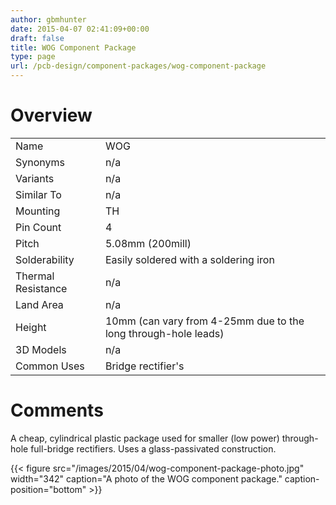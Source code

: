 ```yaml
---
author: gbmhunter
date: 2015-04-07 02:41:09+00:00
draft: false
title: WOG Component Package
type: page
url: /pcb-design/component-packages/wog-component-package
---
```


# Overview


<table >
<tbody >
<tr >

<td >Name
</td>

<td >WOG
</td>
</tr>
<tr >

<td >Synonyms
</td>

<td >n/a
</td>
</tr>
<tr >

<td >Variants
</td>

<td >n/a
</td>
</tr>
<tr >

<td >Similar To
</td>

<td >n/a
</td>
</tr>
<tr >

<td >Mounting
</td>

<td >TH
</td>
</tr>
<tr >

<td >Pin Count
</td>

<td >4
</td>
</tr>
<tr >

<td >Pitch
</td>

<td >5.08mm (200mill)
</td>
</tr>
<tr >

<td >Solderability
</td>

<td >Easily soldered with a soldering iron
</td>
</tr>
<tr >

<td >Thermal Resistance
</td>

<td >n/a
</td>
</tr>
<tr >

<td >Land Area
</td>

<td >n/a
</td>
</tr>
<tr >

<td >Height
</td>

<td >10mm (can vary from 4-25mm due to the long through-hole leads)
</td>
</tr>
<tr >

<td >3D Models
</td>

<td >n/a
</td>
</tr>
<tr >

<td >Common Uses
</td>

<td >Bridge rectifier's
</td>
</tr>
</tbody>
</table>


# Comments




A cheap, cylindrical plastic package used for smaller (low power) through-hole full-bridge rectifiers. Uses a glass-passivated construction.


{{< figure src="/images/2015/04/wog-component-package-photo.jpg" width="342" caption="A photo of the WOG component package." caption-position="bottom" >}}
